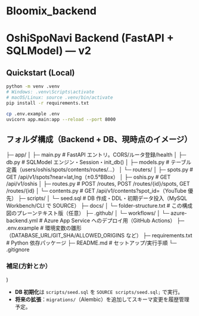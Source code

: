 # Bloomix_backend

# OshiSpoNavi Backend (FastAPI + SQLModel) — v2

## Quickstart (Local)

```bash
python -m venv .venv
# Windows: .venv\Scripts\activate
# macOS/Linux: source .venv/bin/activate
pip install -r requirements.txt

cp .env.example .env
uvicorn app.main:app --reload --port 8000
```

## フォルダ構成（Backend + DB、現時点のイメージ）

├─ app/
│ ├─ main.py # FastAPI エントリ。CORS/ルータ登録/health
│ ├─ db.py # SQLModel エンジン・Session・init_db()
│ ├─ models.py # テーブル定義（users/oshis/spots/contents/routes/...）
│ └─ routers/
│ ├─ spots.py # GET /api/v1/spots?near=lat,lng（±0.5°BBox）
│ ├─ oshis.py # GET /api/v1/oshis
│ ├─ routes.py # POST /routes, POST /routes/{id}/spots, GET /routes/{id}
│ └─ contents.py # GET /api/v1/contents?spot_id=（YouTube 優先）
├─ scripts/
│ └─ seed.sql # DB 作成・DDL・初期データ投入（MySQL Workbench/CLI で SOURCE）
├─ docs/
│ └─ folder-structure.txt # この構成図のプレーンテキスト版（任意）
├─ .github/
│ └─ workflows/
│ └─ azure-backend.yml # Azure App Service へのデプロイ用（GitHub Actions）
├─ .env.example # 環境変数の雛形（DATABASE_URL/GIT_SHA/ALLOWED_ORIGINS など）
├─ requirements.txt # Python 依存パッケージ
├─ README.md # セットアップ/実行手順
└─ .gitignore

### 補足(方針とか）

)

- **DB 初期化**は `scripts/seed.sql` を `SOURCE scripts/seed.sql;` で実行。
- **将来の拡張**：`migrations/`（Alembic）を追加してスキーマ変更を履歴管理予定。
